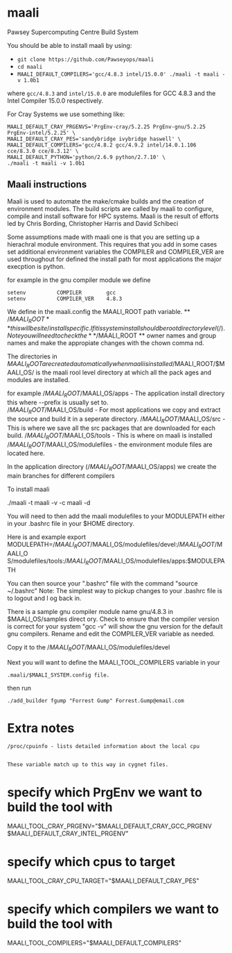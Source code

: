 # maali
Pawsey Supercomputing Centre Build System

You should be able to install maali by using:

* `git clone https://github.com/Pawseyops/maali`
* `cd maali`
* `MAALI_DEFAULT_COMPILERS='gcc/4.8.3 intel/15.0.0' ./maali -t maali -v 1.0b1`

where `gcc/4.8.3` and `intel/15.0.0` are modulefiles for GCC 4.8.3 and the Intel Compiler 15.0.0 respectively.

For Cray Systems we use something like:

```
MAALI_DEFAULT_CRAY_PRGENVS='PrgEnv-cray/5.2.25 PrgEnv-gnu/5.2.25 PrgEnv-intel/5.2.25' \
MAALI_DEFAULT_CRAY_PES='sandybridge ivybridge haswell' \
MAALI_DEFAULT_COMPILERS='gcc/4.8.2 gcc/4.9.2 intel/14.0.1.106 cce/8.3.0 cce/8.3.12' \
MAALI_DEFAULT_PYTHON='python/2.6.9 python/2.7.10' \
./maali -t maali -v 1.0b1
```

##  Maali instructions 
Maali is used to automate the make/cmake builds and the creation of environment modules.
The build scripts are called by maali to configure, compile and install software for HPC systems.
Maali is the result of efforts led by Chris Bording, Christopher Harris and  David Schibeci

Some assumptions made with maali one is that you are setting up a hierachral module 
environment. This requires that you add in some cases set additional environment
 variables the COMPILER and COMPILER_VER are used throughout for defined the install
path for most applications the major execption is python.

for example in the gnu compiler module we define 
```
setenv          COMPILER        gcc
setenv          COMPILER_VER    4.8.3
```

We define in the maali.config the MAALI_ROOT path variable.
** /$MAALI_ROOT ** this will be site/install specific. If it is system install should 
be root directory level (/).  Note you will need to check the ** /$MAALI_ROOT **
owner names and group names and make the appropiate changes with the chown comma
nd.


The directories in $MAALI_ROOT are created automatically when maali is installed
/$MAALI_ROOT/$MAALI_OS/ is the maali rool level directory  at which all the pack
ages and modules are installed.

for example
/$MAALI_ROOT/$MAALI_OS/apps - The application install directory this where 
                              --prefix is usually set to.  
/$MAALI_ROOT/$MAALI_OS/build - For most applications we copy and extract the 
                               source and build it in a seperate directory.
/$MAALI_ROOT/$MAALI_OS/src - This is where we save all the src packages that 
                             are downloaded for each build.
/$MAALI_ROOT/$MAALI_OS/tools - This is where on maali is installed
/$MAALI_ROOT/$MAALI_OS/modulefiles - the environment module files are located here.

In the application directory (/$MAALI_ROOT/$MAALI_OS/apps) we create the main 
branches for different compilers 

To install maali 

./maali -t maali -v <version> -c maali -d

You will need to then add the maali modulefiles to your MODULEPATH
either in your .bashrc file in your $HOME directory.  

Here is and example
export MODULEPATH=/$MAALI_ROOT/$MAALI_OS/modulefiles/devel:/$MAALI_ROOT/$MAALI_O
S/modulefiles/tools:/$MAALI_ROOT/$MAALI_OS/modulefiles/apps:$MODULEPATH

You can then source your ".bashrc" file with the command "source ~/.bashrc"
Note: The simplest way to pickup changes to your .bashrc file is to logout and l
og back in.

There is a sample gnu compiler module name gnu/4.8.3 in $MAALI_OS/samples direct
ory. 
Check to ensure that the compiler version is correct for your system 
"gcc -v" will show the gnu version for the default gnu compilers.
Rename and edit the COMPILER_VER variable as needed.

Copy it to the /$MAALI_ROOT/$MAALI_OS/modulefiles/devel  

Next you will want to define the MAALI_TOOL_COMPILERS variable in your 
```
.maali/$MAALI_SYSTEM.config file.
```
then run 

```
./add_builder fgump "Forrest Gump" Forrest.Gump@email.com
```



# Extra notes
```
/proc/cpuinfo - lists detailed information about the local cpu 


These variable match up to this way in cygnet files.
```
# specify which PrgEnv we want to build the tool with
MAALI_TOOL_CRAY_PRGENV="$MAALI_DEFAULT_CRAY_GCC_PRGENV $MAALI_DEFAULT_CRAY_INTEL_PRGENV"

# specify which cpus to target
MAALI_TOOL_CRAY_CPU_TARGET="$MAALI_DEFAULT_CRAY_PES"

# specify which compilers we want to build the tool with
MAALI_TOOL_COMPILERS="$MAALI_DEFAULT_COMPILERS"

```
